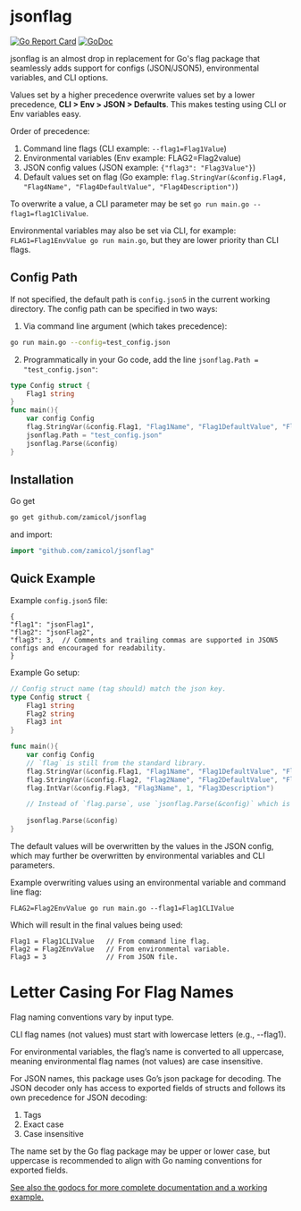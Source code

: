 # jsonflag

[![Go Report Card](https://goreportcard.com/badge/github.com/zamicol/jsonflag)](https://goreportcard.com/report/github.com/zamicol/jsonflag)
[![GoDoc](https://godoc.org/github.com/zamicol/jsonflag?status.svg)](https://godoc.org/github.com/zamicol/jsonflag)


jsonflag is an almost drop in replacement for Go's flag package that seamlessly
adds support for configs (JSON/JSON5), environmental variables, and CLI options.

Values set by a higher precedence overwrite values set by a lower precedence,
**CLI > Env > JSON > Defaults**. This makes testing using CLI or Env variables
easy.

Order of precedence:

 1. Command line flags         (CLI example: `--flag1=Flag1Value`)
 2. Environmental variables    (Env example: FLAG2=Flag2value)
 3. JSON config values         (JSON example: `{"flag3": "Flag3Value"}`)
 4. Default values set on flag (Go example: `flag.StringVar(&config.Flag4,
    "Flag4Name", "Flag4DefaultValue", "Flag4Description")`)

To overwrite a value, a CLI parameter may be set `go run main.go
--flag1=flag1CliValue`.  

Environmental variables may also be set via CLI, for example:
`FLAG1=Flag1EnvValue go run main.go`, but they are lower priority than CLI
flags.

## Config Path

If not specified, the default path is `config.json5` in the current working
directory. The config path can be specified in two ways:

1. Via command line argument (which takes precedence):
```bash
go run main.go --config=test_config.json
```

2. Programmatically in your Go code, add the line `jsonflag.Path = "test_config.json"`:
```go
type Config struct {
	Flag1 string
}
func main(){
	var config Config
	flag.StringVar(&config.Flag1, "Flag1Name", "Flag1DefaultValue", "Flag1Description")
	jsonflag.Path = "test_config.json"
	jsonflag.Parse(&config)
}
```


## Installation

Go get

```bash
go get github.com/zamicol/jsonflag
```
and import:

```go
import "github.com/zamicol/jsonflag"
```



## Quick Example
Example `config.json5` file:
```json5
{
"flag1": "jsonFlag1",
"flag2": "jsonFlag2",
"flag3": 3,  // Comments and trailing commas are supported in JSON5 configs and encouraged for readability. 
}
```

Example Go setup:
```go
// Config struct name (tag should) match the json key.  
type Config struct {
	Flag1 string
	Flag2 string
	Flag3 int
}

func main(){
	var config Config
	// `flag` is still from the standard library.
	flag.StringVar(&config.Flag1, "Flag1Name", "Flag1DefaultValue", "Flag1Description")
	flag.StringVar(&config.Flag2, "Flag2Name", "Flag2DefaultValue", "Flag2Description")
	flag.IntVar(&config.Flag3, "Flag3Name", 1, "Flag3Description")

	// Instead of `flag.parse`, use `jsonflag.Parse(&config)` which is the only line that must be different from using `flag` normally.  
	
	jsonflag.Parse(&config)
}
```

The default values will be overwritten by the values in the JSON config, which may further be overwritten by environmental variables and CLI parameters.

Example overwriting values using an environmental variable and command line flag:

```
FLAG2=Flag2EnvValue go run main.go --flag1=Flag1CLIValue

```

Which will result in the final values being used:

```
Flag1 = Flag1CLIValue   // From command line flag. 
Flag2 = Flag2EnvValue   // From environmental variable. 
Flag3 = 3               // From JSON file. 
```

# Letter Casing For Flag Names
Flag naming conventions vary by input type. 

CLI flag names (not values) must start with lowercase letters (e.g., --flag1).

For environmental variables, the flag’s name is converted to all uppercase, meaning environmental flag names (not values) are case insensitive.

For JSON names, this package uses Go’s json package for decoding. The JSON decoder only has access to exported fields of structs and follows its own precedence for JSON decoding:
 1. Tags
 2. Exact case
 3. Case insensitive

The name set by the Go flag package may be upper or lower case, but uppercase is recommended to align with Go naming conventions for exported fields.

[See also the godocs for more complete documentation and a working example.](https://godoc.org/github.com/zamicol/jsonflag)
